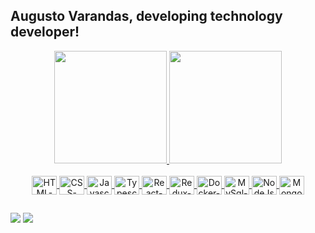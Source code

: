 ## Augusto Varandas, developing technology developer!
<div align="center">
  <a href="https://github.com/augustovarandas">
  <img height="180em" src="https://github-readme-stats.vercel.app/api?username=augustovarandas&show_icons=true&theme=merko&include_all_commits=true&count_private=true"/>
  <img height="180em" src="https://github-readme-stats.vercel.app/api/top-langs/?username=augustovarandas&layout=compact&langs_count=7&theme=merko"/>
</div>
<div style="display: inline_block" align="center"><br>
  <img alt="HTML-logo" align="center" height="30" width="40" src="https://cdn.jsdelivr.net/gh/devicons/devicon/icons/html5/html5-plain.svg" />
  <img alt="CSS-logo" align="center" height="30" width="40" src="https://cdn.jsdelivr.net/gh/devicons/devicon/icons/css3/css3-plain.svg" />
  <img alt="Javascript-logo" align="center" height="30" width="40" src="https://cdn.jsdelivr.net/gh/devicons/devicon/icons/javascript/javascript-plain.svg" />
  <img alt="Typescript-logo" align="center" height="30" width="40" src="https://cdn.jsdelivr.net/gh/devicons/devicon/icons/typescript/typescript-plain.svg" />
  <img alt="React-logo" align="center" height="30" width="40" src="https://cdn.jsdelivr.net/gh/devicons/devicon/icons/react/react-original.svg" />
  <img alt="Redux-logo" align="center" height="30" width="40" src="https://cdn.jsdelivr.net/gh/devicons/devicon/icons/redux/redux-original.svg" />
  <img alt="Docker-logo" align="center" height="30" width="40" src="https://cdn.jsdelivr.net/gh/devicons/devicon/icons/docker/docker-original.svg" />
  <img alt="MySql-logo" align="center" height="30" width="40" src="https://cdn.jsdelivr.net/gh/devicons/devicon/icons/mysql/mysql-original.svg" />
  <img alt="NodeJs-logo" align="center" height="30" width="40" src="https://cdn.jsdelivr.net/gh/devicons/devicon/icons/nodejs/nodejs-original.svg" />
  <img alt="MongoDb-logo" align="center" height="30" width="40" src="https://cdn.jsdelivr.net/gh/devicons/devicon/icons/mongodb/mongodb-original.svg" />
          
          
          
</div>
  
  ##
 
<div> 
  <a href = "mailto:augustovarandas21@gmail.com"><img src="https://img.shields.io/badge/-Gmail-%23333?style=for-the-badge&logo=gmail&logoColor=white" target="_blank"></a>
  <a href="https://www.linkedin.com/in/augustovarandas" target="_blank"><img src="https://img.shields.io/badge/-LinkedIn-%230077B5?style=for-the-badge&logo=linkedin&logoColor=white" target="_blank"></a>  
</div>
